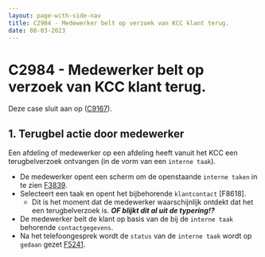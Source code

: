 ```yaml
---
layout: page-with-side-nav
title: C2984 - Medewerker belt op verzoek van KCC klant terug.
date: 08-03-2023
---
```


# C2984 - Medewerker belt op verzoek van KCC klant terug.

Deze case sluit aan op ([C9167](./9167.md)).

## 1. Terugbel actie door medewerker

Een afdeling of medewerker op een afdeling heeft vanuit het KCC een terugbelverzoek ontvangen (in de vorm van een `interne taak`).
- De medewerker opent een scherm om de openstaande `interne taken` in te zien [F3839](./3839.md).
- Selecteert een taak en opent het bijbehorende `klantcontact` [F8618].
    - Dit is het moment dat de medewerker waarschijnlijk ontdekt dat het een terugbelverzoek is.
    ___OF blijkt dit al uit de typering!?___
- De medewerker belt de klant op basis van de bij de `interne taak` behorende `contactgegevens`.
- Na het telefoongesprek wordt de `status` van de `interne taak` wordt op `gedaan` gezet [F5241](./5241.md).

